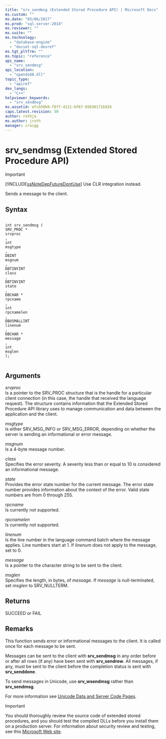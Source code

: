 ```yaml
---
title: "srv_sendmsg (Extended Stored Procedure API) | Microsoft Docs"
ms.custom: ""
ms.date: "03/06/2017"
ms.prod: "sql-server-2014"
ms.reviewer: ""
ms.suite: ""
ms.technology: 
  - "database-engine"
  - "docset-sql-devref"
ms.tgt_pltfrm: ""
ms.topic: "reference"
api_name: 
  - "srv_sendmsg"
api_location: 
  - "opends60.dll"
topic_type: 
  - "apiref"
dev_langs: 
  - "C++"
helpviewer_keywords: 
  - "srv_sendmsg"
ms.assetid: efcb50b9-f8ff-4121-bf67-05830171b928
caps.latest.revision: 30
author: rothja
ms.author: jroth
manager: craigg
---
```

# srv_sendmsg (Extended Stored Procedure API)
    
> [!IMPORTANT]  
>  [!INCLUDE[ssNoteDepFutureDontUse](../../includes/ssnotedepfuturedontuse-md.md)] Use CLR integration instead.  
  
 Sends a message to the client.  
  
## Syntax  
  
```  
  
int srv_sendmsg (  
SRV_PROC *  
srvproc  
,  
int  
msgtype  
,  
DBINT  
msgnum  
,  
DBTINYINT  
class  
,   
DBTINYINT  
state  
,  
DBCHAR *  
rpcname  
,  
int   
rpcnamelen  
,  
DBUSMALLINT  
linenum  
,  
DBCHAR *  
message  
,  
int  
msglen   
);  
  
```  
  
## Arguments  
 *srvproc*  
 Is a pointer to the SRV_PROC structure that is the handle for a particular client connection (in this case, the handle that received the language request). The structure contains information that the Extended Stored Procedure API library uses to manage communication and data between the application and the client.  
  
 *msgtype*  
 Is either SRV_MSG_INFO or SRV_MSG_ERROR, depending on whether the server is sending an informational or error message.  
  
 *msgnum*  
 Is a 4-byte message number.  
  
 *class*  
 Specifies the error severity. A severity less than or equal to 10 is considered an informational message.  
  
 *state*  
 Provides the error state number for the current message. The error state number provides information about the context of the error. Valid state numbers are from 0 through 255.  
  
 *rpcname*  
 Is currently not supported.  
  
 *rpcnamelen*  
 Is currently not supported.  
  
 *linenum*  
 Is the line number in the language command batch where the message applies. Line numbers start at 1. If *linenum* does not apply to the message, set to 0.  
  
 *message*  
 Is a pointer to the character string to be sent to the client.  
  
 *msglen*  
 Specifies the length, in bytes, of *message*. If *message* is null-terminated, set *msglen* to SRV_NULLTERM.  
  
## Returns  
 SUCCEED or FAIL  
  
## Remarks  
 This function sends error or informational messages to the client. It is called once for each message to be sent.  
  
 Messages can be sent to the client with **srv_sendmsg** in any order before or after all rows (if any) have been sent with **srv_sendrow**. All messages, if any, must be sent to the client before the completion status is sent with **srv_senddone**.  
  
 To send messages in Unicode, use **srv_wsendmsg** rather than **srv_sendmsg**.  
  
 For more information see [Unicode Data and Server Code Pages](../extended-stored-procedures-programming/unicode-data-and-server-code-pages.md).  
  
> [!IMPORTANT]  
>  You should thoroughly review the source code of extended stored procedures, and you should test the compiled DLLs before you install them on a production server. For information about security review and testing, see this [Microsoft Web site](http://go.microsoft.com/fwlink/?LinkID=54761&amp;clcid=0x409http://msdn.microsoft.com/security/).  
  
  

